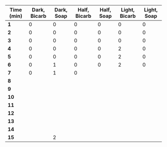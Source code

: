 | Time (min) | Dark, Bicarb | Dark, Soap | Half, Bicarb | Half, Soap | Light, Bicarb | Light, Soap |
| ---------- | ------------ | ---------- | ------------ | ---------- | ------------- | ----------- |
| **1**      | 0            | 0          | 0            | 0          | 0             | 0           |
| **2**      | 0            | 0          | 0            | 0          | 0             | 0           |
| **3**      | 0            | 0          | 0            | 0          | 0             | 0           |
| **4**      | 0            | 0          | 0            | 0          | 2             | 0           |
| **5**      | 0            | 0          | 0            | 0          | 2             | 0           |
| **6**      | 0            | 1          | 0            | 0          | 2             | 0           |
| **7**      | 0            | 1          | 0             |            |               |             |
| **8**      |              |            |              |            |               |             |
| **9**      |              |            |              |            |               |             |
| **10**     |              |            |              |            |               |             |
| **11**     |              |            |              |            |               |             |
| **12**     |              |            |              |            |               |             |
| **13**     |              |            |              |            |               |             |
| **14**     |              |            |              |            |               |             |
| **15**     |              | 2          |              |            |               |             |

